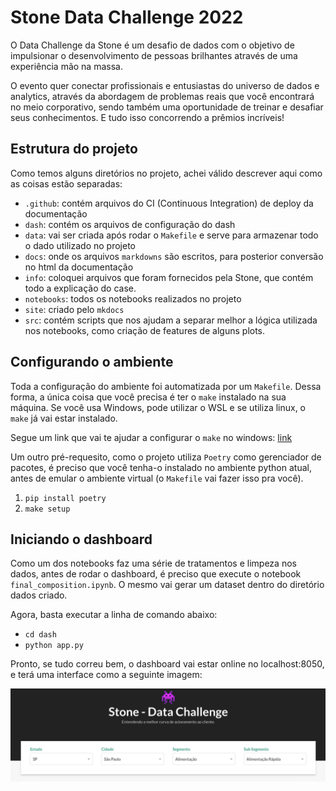 # Stone Data Challenge 2022

O Data Challenge da Stone é um desafio de dados com o objetivo de impulsionar o desenvolvimento de pessoas brilhantes através de uma experiência mão na massa.

O evento quer conectar profissionais e entusiastas do universo de dados e analytics, através da abordagem de problemas reais que você encontrará no meio corporativo, sendo também uma oportunidade de treinar e desafiar seus conhecimentos. E tudo isso concorrendo a prêmios incríveis!

## Estrutura do projeto

Como temos alguns diretórios no projeto, achei válido descrever aqui como as coisas estão separadas:

- `.github`: contém arquivos do CI (Continuous Integration) de deploy da documentação
- `dash`: contém os arquivos de configuração do dash
- `data`: vai ser criada após rodar o `Makefile` e serve para armazenar todo o dado utilizado no projeto
- `docs`: onde os arquivos `markdowns` são escritos, para posterior conversão no html da documentação
- `info`: coloquei arquivos que foram fornecidos pela Stone, que contém todo a explicação do case.
- `notebooks`: todos os notebooks realizados no projeto
- `site`: criado pelo `mkdocs`
- `src`: contém scripts que nos ajudam a separar melhor a lógica utilizada nos notebooks, como criação de features de alguns plots.

## Configurando o ambiente

Toda a configuração do ambiente foi automatizada por um `Makefile`. Dessa forma, a única coisa que você precisa é ter o `make` instalado na sua máquina. Se você usa Windows, pode utilizar o WSL e se utiliza linux, o `make` já vai estar instalado.

Segue um link que vai te ajudar a configurar o `make` no windows: [link](https://coffops.com/usando-comando-make-projetos-windows/)

Um outro pré-requesito, como o projeto utiliza `Poetry` como gerenciador de pacotes, é preciso que você tenha-o instalado no ambiente python atual, antes de emular o ambiente virtual (o `Makefile` vai fazer isso pra você).

1. `pip install poetry`
2. `make setup`

## Iniciando o dashboard

Como um dos notebooks faz uma série de tratamentos e limpeza nos dados, antes de rodar o dashboard, é preciso que execute o notebook `final_composition.ipynb`. O mesmo vai gerar um dataset dentro do diretório dados criado.

Agora, basta executar a linha de comando abaixo:

- `cd dash`
- `python app.py`

Pronto, se tudo correu bem, o dashboard vai estar online no localhost:8050, e terá uma interface como a seguinte imagem:

![dash-header](docs/imgs/dash-header.png)

